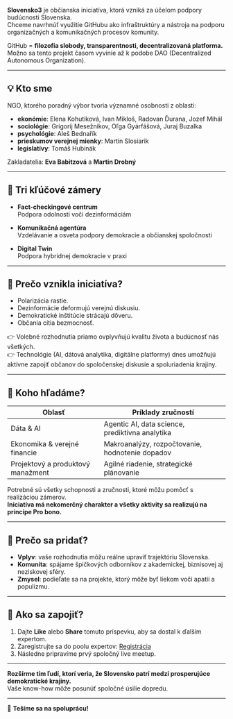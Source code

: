 

**Slovensko3** je občianska iniciatíva, ktorá vzniká za účelom podpory budúcnosti Slovenska.  
Chceme navrhnúť využitie GitHubu ako infraštruktúry a nástroja na podporu organizačných a komunikačných procesov komunity.  

GitHub = **filozofia slobody, transparentnosti, decentralizovaná platforma.**  
Možno sa tento projekt časom vyvinie až k podobe DAO (Decentralized Autonomous Organization).

---

## 💡 Kto sme

NGO, ktorého poradný výbor tvoria významné osobnosti z oblasti:
- **ekonómie**: Elena Kohutiková, Ivan Mikloš, Radovan Ďurana, Jozef Mihál
- **sociológie**: Grigorij Mesežnikov, Oľga Gyárfášová, Juraj Buzalka
- **psychológie**: Aleš Bednařík
- **prieskumov verejnej mienky**: Martin Slosiarik
- **legislatívy**: Tomáš Hubinák

Zakladatelia: **Eva Babitzová** a **Martin Drobný**

---

## 🎯 Tri kľúčové zámery

- **Fact-checkingové centrum**  
  Podpora odolnosti voči dezinformáciám

- **Komunikačná agentúra**  
  Vzdelávanie a osveta podpory demokracie a občianskej spoločnosti

- **Digital Twin**  
  Podpora hybridnej demokracie v praxi

---

## 🤔 Prečo vznikla iniciatíva?

- Polarizácia rastie.
- Dezinformácie deformujú verejnú diskusiu.
- Demokratické inštitúcie strácajú dôveru.
- Občania cítia bezmocnosť.

👉 Volebné rozhodnutia priamo ovplyvňujú kvalitu života a budúcnosť nás všetkých.  
👉 Technológie (AI, dátová analytika, digitálne platformy) dnes umožňujú aktívne zapojiť občanov do spoločenskej diskusie a spoluriadenia krajiny.

---

## 👥 Koho hľadáme?

| Oblasť                      | Príklady zručností                                |
|-----------------------------|--------------------------------------------------|
| Dáta & AI                  | Agentic AI, data science, prediktívna analytika |
| Ekonomika & verejné financie | Makroanalýzy, rozpočtovanie, hodnotenie dopadov  |
| Projektový a produktový manažment | Agilné riadenie, strategické plánovanie         |

Potrebné sú všetky schopnosti a zručnosti, ktoré môžu pomôcť s realizáciou zámerov.  
**Iniciatíva má nekomerčný charakter a všetky aktivity sa realizujú na princípe Pro bono.**

---

## 🌟 Prečo sa pridať?

- **Vplyv**: vaše rozhodnutia môžu reálne upraviť trajektóriu Slovenska.
- **Komunita**: spájame špičkových odborníkov z akademickej, biznisovej aj neziskovej sféry.
- **Zmysel**: podieľate sa na projekte, ktorý môže byť liekom voči apatii a populizmu.

---

## 🚀 Ako sa zapojiť?

1. Dajte **Like** alebo **Share** tomuto príspevku, aby sa dostal k ďalším expertom.
2. Zaregistrujte sa do poolu expertov: [Registrácia](https://lnkd.in/dUrDu7wP)
3. Následne pripravíme prvý spoločný live meetup.

---

**Rozšírme tím ľudí, ktorí veria, že Slovensko patrí medzi prosperujúce demokratické krajiny.**  
Vaše know-how môže posunúť spoločné úsilie dopredu.

---

💛 **Tešíme sa na spoluprácu!**
